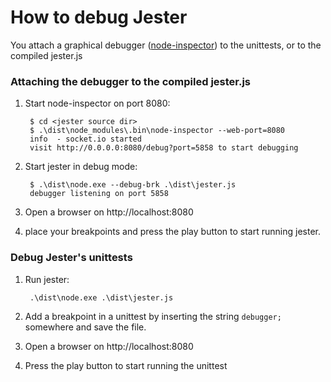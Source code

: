 # How to debug Jester

You attach a graphical debugger ([node-inspector]) to the unittests, or to the compiled jester.js

### Attaching the debugger to the compiled jester.js

1. Start node-inspector on port 8080:

        $ cd <jester source dir>
        $ .\dist\node_modules\.bin\node-inspector --web-port=8080
        info  - socket.io started
        visit http://0.0.0.0:8080/debug?port=5858 to start debugging

2. Start jester in debug mode:

        $ .\dist\node.exe --debug-brk .\dist\jester.js
        debugger listening on port 5858

3. Open a browser on http://localhost:8080
4. place your breakpoints and press the play button to start running jester.

### Debug Jester's unittests

1. Run jester:

        .\dist\node.exe .\dist\jester.js

2. Add a breakpoint in a unittest by inserting the string `debugger;` somewhere and save the file.
3. Open a browser on http://localhost:8080
4. Press the play button to start running the unittest

[node-inspector]: https://npmjs.org/package/node-inspector
